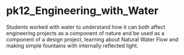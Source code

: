 # pk12_Engineering_with_Water
Students worked with water to understand how it can both affect engineering projects as a component of nature and be used as a component of a design project, learning about Natural Water Flow and making simple fountains with internally reflected light.
